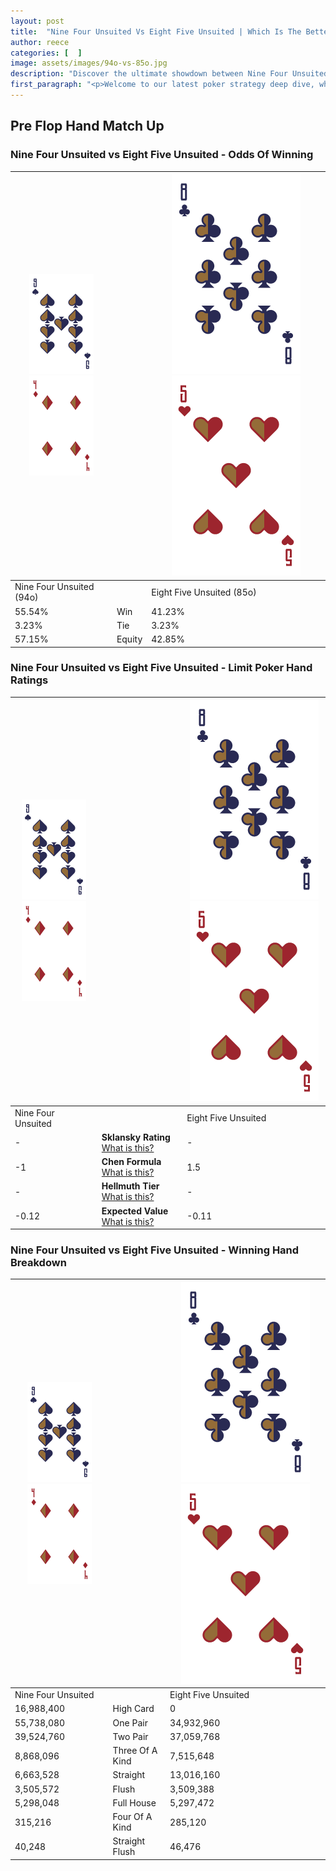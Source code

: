 ```yaml
---
layout: post
title:  "Nine Four Unsuited Vs Eight Five Unsuited | Which Is The Better Hand In Poker? A Complete Guide"
author: reece
categories: [  ]
image: assets/images/94o-vs-85o.jpg
description: "Discover the ultimate showdown between Nine Four Unsuited and Eight Five Unsuited in poker! Uncover the odds, strategies, and scenarios where one hand triumphs over the other. Get ready to up your poker game with this thrilling analysis."
first_paragraph: "<p>Welcome to our latest poker strategy deep dive, where we're pitting two distinct hands against each other in a high-stakes showdown: Nine Four Unsuited vs Eight Five Unsuited.</p><p>In the dynamic world of poker, every decision counts, and knowing which hand holds the upper hand is key to your success at the table.</p><p>In this article, we'll dissect these two hands, explore the scenarios where one dominates the other, and equip you with the knowledge to make strategic choices that can tip the odds in your favor.</p><p>Get ready to unravel the intriguing dynamics of these poker hands and elevate your game to new heights.</p>"
---
```




[comment]: # (sp0)

## Pre Flop Hand Match Up

<div class="table hand-ratings" markdown="1"> 



### Nine Four Unsuited vs Eight Five Unsuited - Odds Of Winning


    
| ![image info](assets/images/hand1/9.png) ![image info](assets/images/hand1/4o.png) |  | ![image info](assets/images/hand2/8.png) ![image info](assets/images/hand2/5o.png) |
| -------- | -------- | -------- |
| Nine Four Unsuited (94o) |  | Eight Five Unsuited (85o) |
| 55.54% | Win | 41.23% |
| 3.23% | Tie | 3.23% |
| 57.15% | Equity | 42.85% |




[comment]: # (sp1)



### Nine Four Unsuited vs Eight Five Unsuited - Limit Poker Hand Ratings


    
| ![image info](assets/images/hand1/9.png) ![image info](assets/images/hand1/4o.png) |  | ![image info](assets/images/hand2/8.png) ![image info](assets/images/hand2/5o.png) |
| -------- | -------- | -------- |
| Nine Four Unsuited |  | Eight Five Unsuited |
| - | **Sklansky Rating** [What is this?](/sklansky-rating-explained) | - |
| -1 | **Chen Formula** [What is this?](/chen-formula-explained) | 1.5 |
| - | **Hellmuth Tier** [What is this?](/Hellmuth-tier-explained) | - |
| -0.12 | **Expected Value** [What is this?](/expected-value-explained) | -0.11 |




[comment]: # (sp2)



### Nine Four Unsuited vs Eight Five Unsuited - Winning Hand Breakdown


    
| ![image info](assets/images/hand1/9.png) ![image info](assets/images/hand1/4o.png) |  | ![image info](assets/images/hand2/8.png) ![image info](assets/images/hand2/5o.png) |
| -------- | -------- | -------- |
| Nine Four Unsuited |  | Eight Five Unsuited |
| 16,988,400 | High Card | 0 |
| 55,738,080 | One Pair | 34,932,960 |
| 39,524,760 | Two Pair | 37,059,768 |
| 8,868,096 | Three Of A Kind | 7,515,648 |
| 6,663,528 | Straight | 13,016,160 |
| 3,505,572 | Flush | 3,509,388 |
| 5,298,048 | Full House | 5,297,472 |
| 315,216 | Four Of A Kind | 285,120 |
| 40,248 | Straight Flush | 46,476 |




[comment]: # (sp3)



</div>

[comment]: # (sp4)



[comment]: # (sp5)

